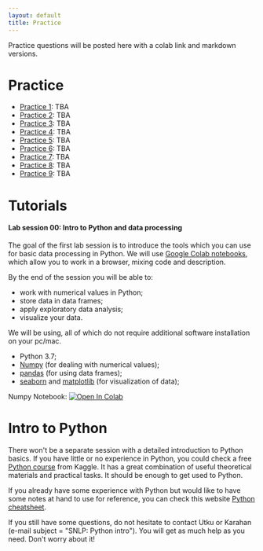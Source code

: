 ```yaml
---
layout: default
title: Practice
---
```


Practice questions will be posted here with a colab link and markdown versions.


# Practice

- [Practice 1][p1]: TBA
- [Practice 2][p2]: TBA
- [Practice 3][p3]: TBA
- [Practice 4][p4]: TBA
- [Practice 5][p5]: TBA
- [Practice 6][p6]: TBA
- [Practice 7][p7]: TBA
- [Practice 8][p8]: TBA
- [Practice 9][p9]: TBA

# Tutorials

#### Lab session 00: Intro to Python and data processing

The goal of the first lab session is to introduce the tools which you can use for basic data processing in Python.
We will use [Google Colab notebooks](https://colab.to/), which allow you to work in a browser, mixing code and description. 

By the end of the session you will be able to:
* work with numerical values in Python;
* store data in data frames;
* apply exploratory data analysis;
* visualize your data.

We will be using, all of which do not require additional software installation on your pc/mac.
* Python 3.7;
* [Numpy](https://www.numpy.org/) (for dealing with numerical values);
* [pandas](https://pandas.pydata.org/index.html) (for using data frames);
* [seaborn](https://seaborn.pydata.org/installing.html) and [matplotlib](https://matplotlib.org/users/installing.html) (for visualization of data);

Numpy Notebook: [![Open In Colab](https://colab.research.google.com/assets/colab-badge.svg)](https://colab.research.google.com/github/cml2022/cml2022.github.io/blob/master/practice/0-numpy.ipynb)


# Intro to Python

There won't be a separate session with a detailed introduction to Python basics. If you have little or no experience in Python, you could check a free [Python course](https://www.kaggle.com/learn/python) from Kaggle. It has a great combination of useful theoretical materials and practical tasks. It should be enough to get used to Python.

If you already have some experience with Python but would like to have some notes at hand to use for reference, you can check this website [Python cheatsheet][cheatsheet].

If you still have some questions, do not hesitate to contact Utku or Karahan (e-mail subject = "SNLP: Python intro"). You will get as much help as you need. Don't worry about it!


[p1]: https://www.google.com
[p2]: https://www.google.com
[p3]: https://www.google.com
[p4]: https://www.google.com
[p5]: https://www.google.com
[p6]: https://www.google.com
[p7]: https://www.google.com
[p8]: https://www.google.com
[p9]: https://www.google.com
[cheatsheet]: https://www.pythoncheatsheet.org/

